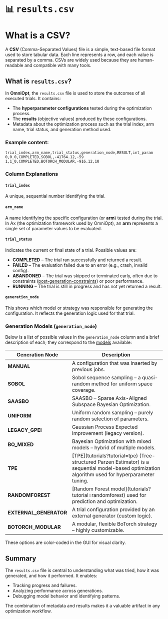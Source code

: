 # <span class="tutorial_icon invert_in_dark_mode">📊</span> <tt>results.csv</tt>

<!-- What is the results.csv and what do its columns mean? -->

<!-- Category: Preparations, Basics and Setup -->

<div id="toc"></div>

# What is a CSV?

A **CSV** (Comma-Separated Values) file is a simple, text-based file format used to store tabular data. Each line represents a row, and each value is separated by a comma. CSVs are widely used because they are human-readable and compatible with many tools.

## What is `results.csv`?

In **OmniOpt**, the `results.csv` file is used to store the outcomes of all executed trials. It contains:

- The **hyperparameter configurations** tested during the optimization process.
- The **results** (objective values) produced by these configurations.
- Metadata about the optimization process such as the trial index, arm name, trial status, and generation method used.

### Example content:

```csv
trial_index,arm_name,trial_status,generation_node,RESULT,int_param
0,0_0,COMPLETED,SOBOL,-41764.12,-59
1,1_0,COMPLETED,BOTORCH_MODULAR,-916.12,10
```

### Column Explanations

#### `trial_index`
A unique, sequential number identifying the trial.

#### `arm_name`
A name identifying the specific configuration (or **arm**) tested during the trial.
In Ax (the optimization framework used by OmniOpt), an **arm** represents a single set of parameter values to be evaluated.

#### `trial_status`
Indicates the current or final state of a trial. Possible values are:

- **COMPLETED** – The trial ran successfully and returned a result.
- **FAILED** – The evaluation failed due to an error (e.g., crash, invalid config).
- **ABANDONED** – The trial was skipped or terminated early, often due to constraints ([post-generation-constraints](tutorials?tutorial=constraints#post-generation-constraints)) or poor performance.
- **RUNNING** – The trial is still in progress and has not yet returned a result.

#### `generation_node`
This shows which model or strategy was responsible for generating the configuration. It reflects the generation logic used for that trial.

### Generation Models (`generation_node`)

Below is a list of possible values in the `generation_node` column and a brief description of each; they correspond to the [models](tutorials?tutorial=models) available:

<table>
  <thead>
    <tr>
      <th>Generation Node</th>
      <th>Description</th>
    </tr>
  </thead>
  <tbody>
    <tr>
      <td><strong>MANUAL</strong></td>
      <td>A configuration that was inserted by previous jobs.</td>
    </tr>
    <tr>
      <td><strong>SOBOL</strong></td>
      <td>Sobol sequence sampling – a quasi-random method for uniform space coverage.</td>
    </tr>
    <tr>
      <td><strong>SAASBO</strong></td>
      <td>SAASBO – Sparse Axis-Aligned Subspace Bayesian Optimization.</td>
    </tr>
    <tr>
      <td><strong>UNIFORM</strong></td>
      <td>Uniform random sampling – purely random selection of parameters.</td>
    </tr>
    <tr>
      <td><strong>LEGACY_GPEI</strong></td>
      <td>Gaussian Process Expected Improvement (legacy version).</td>
    </tr>
    <tr>
      <td><strong>BO_MIXED</strong></td>
      <td>Bayesian Optimization with mixed models – hybrid of multiple models.</td>
    </tr>
    <tr>
      <td><strong>TPE</strong></td>
      <td>[TPE](tutorials?tutorial=tpe) (Tree-structured Parzen Estimator) is a sequential model-based optimization algorithm used for hyperparameter tuning.</td>
    </tr>
    <tr>
      <td><strong>RANDOMFOREST</strong></td>
      <td>[Random Forest model](tutorials?tutorial=randomforest) used for prediction and optimization.</td>
    </tr>
    <tr>
      <td><strong>EXTERNAL_GENERATOR</strong></td>
      <td>A trial configuration provided by an external generator (custom logic).</td>
    </tr>
    <tr>
      <td><strong>BOTORCH_MODULAR</strong></td>
      <td>A modular, flexible BoTorch strategy – highly customizable.</td>
    </tr>
  </tbody>
</table>

These options are color-coded in the GUI for visual clarity.

## Summary

The `results.csv` file is central to understanding what was tried, how it was generated, and how it performed. It enables:

- Tracking progress and failures.
- Analyzing performance across generations.
- Debugging model behavior and identifying patterns.

The combination of metadata and results makes it a valuable artifact in any optimization workflow.

